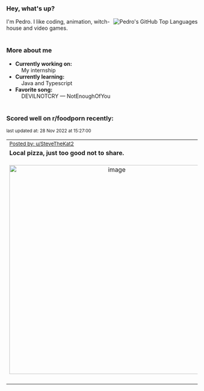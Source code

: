 ### Hey, what's up?
<img align="right" alt="Pedro's GitHub Top Languages" src="https://github-readme-stats.vercel.app/api/top-langs/?username=PedrosUsername&exclude_repo=HW2&layout=compact" />

I'm Pedro. I like coding, animation, witch-house and video games.<br><br>

### More about me
- **Currently working on:**  
&nbsp;&nbsp;&nbsp;&nbsp;My internship
- **Currently learning:**  
&nbsp;&nbsp;&nbsp;&nbsp;Java and Typescript
- **Favorite song:**  
&nbsp;&nbsp;&nbsp;&nbsp;DEVILNOTCRY — NotEnoughOfYou<br><br>

### Scored well on r/foodporn recently:

<p align="left"><sub>last updated at: 28 Nov 2022 at 15:27:00</sub></p>

|   |
| --- |
| <sub>[Posted by: u/SteveTheKat2][source]</sub> |
| **Local pizza, just too good not to share.** | 
|<p align="center"> <img alt="image" src="https://i.redd.it/zl7jcvhecg2a1.jpg" width="550" /> </p>|
|   |

  



  
  
  
[linkedin]: https://linkedin.com/in/pedro-h-r-gomes-8a487b14a/
[gmail]: mailto:pilique11@gmail.com
[source]: https://reddit.com/r/FoodPorn/comments/z5q05v/local_pizza_just_too_good_not_to_share/
[redditAPI]: https://www.reddit.com/dev/api/